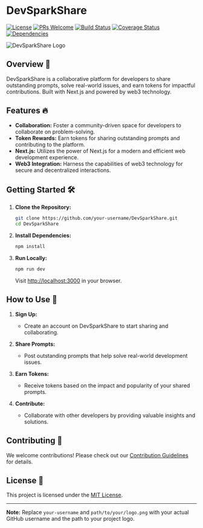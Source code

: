 # DevSparkShare

[![License](https://img.shields.io/badge/license-MIT-blue.svg)](LICENSE)
[![PRs Welcome](https://img.shields.io/badge/PRs-welcome-brightgreen.svg)](CONTRIBUTING.md)
[![Build Status](https://img.shields.io/travis/your-username/DevSparkShare/main.svg)](https://travis-ci.org/your-username/DevSparkShare)
[![Coverage Status](https://coveralls.io/repos/github/your-username/DevSparkShare/badge.svg?branch=main)](https://coveralls.io/github/your-username/DevSparkShare?branch=main)
[![Dependencies](https://img.shields.io/david/your-username/DevSparkShare.svg)](https://david-dm.org/your-username/DevSparkShare)

![DevSparkShare Logo](path/to/your/logo.png)

## Overview 🚀

DevSparkShare is a collaborative platform for developers to share outstanding prompts, solve real-world issues, and earn tokens for impactful contributions. Built with Next.js and powered by web3 technology.

## Features 🔥

- **Collaboration:** Foster a community-driven space for developers to collaborate on problem-solving.
- **Token Rewards:** Earn tokens for sharing outstanding prompts and contributing to the platform.
- **Next.js:** Utilizes the power of Next.js for a modern and efficient web development experience.
- **Web3 Integration:** Harness the capabilities of web3 technology for secure and decentralized interactions.

## Getting Started 🛠️

1. **Clone the Repository:**

    ```bash
    git clone https://github.com/your-username/DevSparkShare.git
    cd DevSparkShare
    ```

2. **Install Dependencies:**

    ```bash
    npm install
    ```

3. **Run Locally:**

    ```bash
    npm run dev
    ```

    Visit [http://localhost:3000](http://localhost:3000) in your browser.

## How to Use 📖

1. **Sign Up:**
   - Create an account on DevSparkShare to start sharing and collaborating.

2. **Share Prompts:**
   - Post outstanding prompts that help solve real-world development issues.

3. **Earn Tokens:**
   - Receive tokens based on the impact and popularity of your shared prompts.

4. **Contribute:**
   - Collaborate with other developers by providing valuable insights and solutions.

## Contributing 🤝

We welcome contributions! Please check out our [Contribution Guidelines](CONTRIBUTING.md) for details.

## License 📝

This project is licensed under the [MIT License](LICENSE).

---

**Note:** Replace `your-username` and `path/to/your/logo.png` with your actual GitHub username and the path to your project logo.
